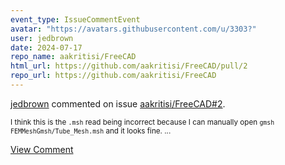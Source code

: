 ```yaml
---
event_type: IssueCommentEvent
avatar: "https://avatars.githubusercontent.com/u/3303?"
user: jedbrown
date: 2024-07-17
repo_name: aakritisi/FreeCAD
html_url: https://github.com/aakritisi/FreeCAD/pull/2
repo_url: https://github.com/aakritisi/FreeCAD
---
```


<a href='https://github.com/jedbrown' target='_blank'>jedbrown</a> commented on issue <a href='https://github.com/aakritisi/FreeCAD/pull/2' target='_blank'>aakritisi/FreeCAD#2</a>.

<small>I think this is the `.msh` read being incorrect because I can manually open `gmsh FEMMeshGmsh/Tube_Mesh.msh` and it looks fine....</small>

<a href='https://github.com/aakritisi/FreeCAD/pull/2' target='_blank'>View Comment</a>